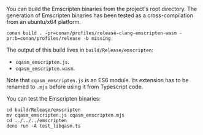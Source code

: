 You can build the Emscripten binaries from the project's root directory.
The generation of Emscripten binaries has been tested as a cross-compilation from an ubuntu/x64 platform.

```shell
conan build . -pr=conan/profiles/release-clang-emscripten-wasm -pr:b=conan/profiles/release -b missing
```

The output of this build lives in `build/Release/emscripten`:

- `cqasm_emscripten.js`.
- `cqasm_emscripten.wasm`.

Note that `cqasm_emscripten.js` is an ES6 module.
Its extension has to be renamed to `.mjs` before using it from Typescript code.

You can test the Emscripten binaries:

```shell
cd build/Release/emscripten
mv cqasm_emscripten.js cqasm_emscripten.mjs
cd ../../../emscripten
deno run -A test_libqasm.ts
```
